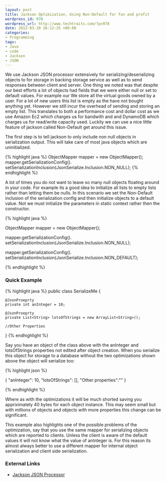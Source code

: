 ```yaml
--- 
layout: post
title: Jackson Optimization, Using Non-Default for fun and profit
wordpress_id: 978
wordpress_url: http://www.techtraits.com/?p=978
date: 2012-03-10 16:12:25 +00:00
categories: 
- Programming
tags:
- Java
- code
- Jackson
- JSON
---
```

<p style="text-align: justify;">

We use Jackson JSON processor extensively for serializing/deserializing  objects to for storage in backing storage service as well as to send responses between client and server. One thing we noted was that despite our best efforts a lot of objects had fields that we were either null or set to default values. For example our We store all the virtual goods owned by a user. For a lot of new users this list is empty as the have not bought anything yet. However we still incur the overhead of sending and storing an empty list. This translates to both a performance cost and dollar cost as we use Amazon Ec2 which charges us for bandwith and and DynamoDB which charges us for read/write capacity used. Luckily we can use a nice little feature of jackson called Non-Default get around this issue. 
</p>


<!--more-->



<p style="text-align: justify;">

The first step is to tell jackson to only include non null objects in serialization output. This will take care of most java objects which are uninitialized. 

</p>


{% highlight java %}
ObjectMapper mapper = new ObjectMapper();
mapper.getSerializationConfig().
setSerializationInclusion(JsonSerialize.Inclusion.NON_NULL);
{% endhighlight %}
&nbsp;
<p style="text-align: justify;">

A lot of times you do not want to leave so many null objects floating around in your code. For example its a good idea to initialize all lists to empty lists rather than letting them be nulls. In this scenario we set the Non-Default inclusion of the serialization config and then initialize objects to a default value. Not we must initialize the parameters in static context rather then the constructor. 
</p>


{% highlight java %}

ObjectMapper mapper = new ObjectMapper();

mapper.getSerializationConfig().
setSerializationInclusion(JsonSerialize.Inclusion.NON_NULL);

mapper.getSerializationConfig().
setSerializationInclusion(JsonSerialize.Inclusion.NON_DEFAULT);

{% endhighlight %}
&nbsp;

<h3>Quick Example</h3>


{% highlight java %}
public class SerializeMe {

	@JsonProeprty
	private int anInteger = 10;

	@JsonProeprty
	private List<String> lotsOfStrings = new ArrayList<String>();

	//Other Properties
}
{% endhighlight %}
&nbsp;

<p style="text-align: justify;">

Say you have an object of the class above with the anInteger and lotsOfStrings properties not edited after object creation. When you serialize this object for storage to a database without the two optimizations shown above the object will serialize too: 
</p>


{% highlight json %}

{
    "anInteger": 10,
    "lotsOfStrings": [],
    "Other properties":""
}

{% endhighlight %}
&nbsp;


<p style="text-align: justify;">

Where as with the optimizations it will be much shorted saving you appriximately 40 bytes for each object instance. This may seem small but with millions of objects and objects with more properties this change can be significant.

This example also highlights one of the possible problems of the optimization, say that you use the same mapper for serializing objects which are reported to clients. Unless the client is aware of the default values it will not know what the value of anInteger is. For this reason its almost always better to use a different mapper for internal object serialization and client side serialization. </p>



<h3>External Links</h3>

<p style="text-align: justify;">

<ul>	<li><a href="http://jackson.codehaus.org/" title="Jackson" target="_blank">Jackson JSON Processor</a></li>



</ul>



